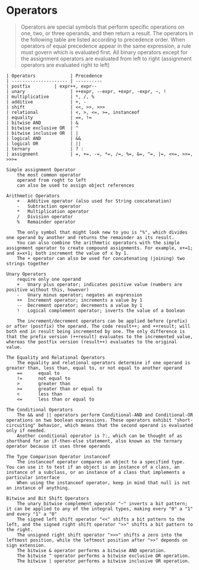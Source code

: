 # Operators

>Operators are special symbols that perform specific operations on one, two, or three operands, and then return a result.
The operators in the following table are listed according to precedence order.
When operators of equal precedence appear in the same expression, a rule must govern which is evaluated first. 
All binary operators except for the assignment operators are evaluated from left to right (assignment operators are evaluated right to left)

```
| Operators             | Precedence
| --------------------- | ---------- 
| postfix	      | expr++, expr-- 
| unary	                | ++expr, --expr, +expr, -expr, ~, ! 
| multiplicative        | *, /, % 
| additive              | +, - 
| shift	                | <<, >>, >>> 
| relational            | <, >, <=, >=, instanceof 
| equality              | ==, != 
| bitwise AND           | & 
| bitwise exclusive OR  | ^ 
| bitwise inclusive OR  | | 
| logical AND           | && 
| logical OR            | || 
| ternary               | ? : 
| assignment            | =, +=, -=, *=, /=, %=, &=, ^=, |=, <<=, >>=, >>>= 
```		

	Simple assignment Operator
		the most common operator
		operand from roght to left
		can also be used to assign object references
			
	Arithmetic Operators
		+	Additive operator (also used for String concatenation)
		-	Subtraction operator
		*	Multiplication operator
		/	Division operator
		%	Remainder operator
			
		The only symbol that might look new to you is "%", which divides one operand by another and returns the remainder as its result.
		You can also combine the arithmetic operators with the simple assignment operator to create compound assignments. For example, x+=1; and x=x+1; both increment the value of x by 1.
		The + operator can also be used for concatenating (joining) two strings together

	Unary Operators
		require only one operand
		+	Unary plus operator; indicates positive value (numbers are positive without this, however)
		-	Unary minus operator; negates an expression
		++	Increment operator; increments a value by 1
		--	Decrement operator; decrements a value by 1
		!	Logical complement operator; inverts the value of a boolean

		The increment/decrement operators can be applied before (prefix) or after (postfix) the operand. The code result++; and ++result; will both end in result being incremented by one. The only difference is that the prefix version (++result) evaluates to the incremented value, whereas the postfix version (result++) evaluates to the original value.
	
	The Equality and Relational Operators
		The equality and relational operators determine if one operand is greater than, less than, equal to, or not equal to another operand
		==      equal to
		!=      not equal to
		>       greater than
		>=      greater than or equal to
		<       less than
		<=      less than or equal to
	
	The Conditional Operators
		The && and || operators perform Conditional-AND and Conditional-OR operations on two boolean expressions. These operators exhibit "short-circuiting" behavior, which means that the second operand is evaluated only if needed.
		Another conditional operator is ?:, which can be thought of as shorthand for an if-then-else statement, also known as the ternary operator because it uses three operands
	
	The Type Comparison Operator instanceof
		The instanceof operator compares an object to a specified type. You can use it to test if an object is an instance of a class, an instance of a subclass, or an instance of a class that implements a particular interface
		When using the instanceof operator, keep in mind that null is not an instance of anything.
	
	Bitwise and Bit Shift Operators
		The unary bitwise complement operator "~" inverts a bit pattern; it can be applied to any of the integral types, making every "0" a "1" and every "1" a "0"
		The signed left shift operator "<<" shifts a bit pattern to the left, and the signed right shift operator ">>" shifts a bit pattern to the right.
		The unsigned right shift operator ">>>" shifts a zero into the leftmost position, while the leftmost position after ">>" depends on sign extension.
		The bitwise & operator performs a bitwise AND operation.
		The bitwise ^ operator performs a bitwise exclusive OR operation.
		The bitwise | operator performs a bitwise inclusive OR operation.

